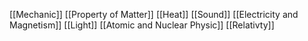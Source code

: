 
[[Mechanic]]
[[Property of Matter]]
[[Heat]]
[[Sound]]
[[Electricity and Magnetism]]
[[Light]]
[[Atomic and Nuclear Physic]]
[[Relativty]]